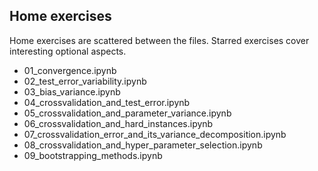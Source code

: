 ## Home exercises

Home exercises are scattered between the files. Starred exercises cover interesting optional aspects.

* 01\_convergence.ipynb
* 02\_test\_error\_variability.ipynb
* 03\_bias\_variance.ipynb
* 04\_crossvalidation\_and\_test\_error.ipynb
* 05\_crossvalidation\_and\_parameter\_variance.ipynb
* 06\_crossvalidation\_and\_hard\_instances.ipynb 
* 07\_crossvalidation\_error\_and\_its\_variance\_decomposition.ipynb 
* 08\_crossvalidation\_and\_hyper\_parameter\_selection.ipynb
* 09\_bootstrapping\_methods.ipynb
